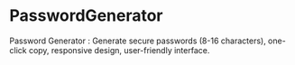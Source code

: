 # PasswordGenerator
Password Generator : Generate secure passwords (8-16 characters), one-click copy, responsive design, user-friendly interface.
